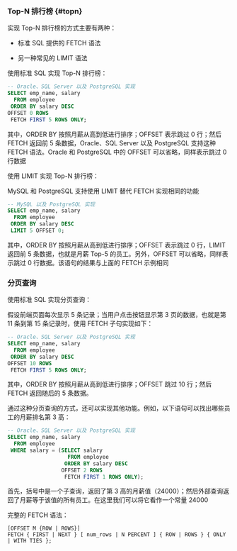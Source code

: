 ### Top-N 排行榜 {#topn}

实现 Top-N 排行榜的方式主要有两种：

* 标准 SQL 提供的 FETCH 语法

* 另一种常见的 LIMIT 语法

使用标准 SQL 实现 Top-N 排行榜：

```sql
-- Oracle、SQL Server 以及 PostgreSQL 实现
SELECT emp_name, salary
  FROM employee
 ORDER BY salary DESC
OFFSET 0 ROWS
 FETCH FIRST 5 ROWS ONLY;
```

其中，ORDER BY 按照月薪从高到低进行排序；OFFSET 表示跳过 0 行；然后 FETCH 返回前 5 条数据，Oracle、SQL Server 以及 PostgreSQL 支持这种 FETCH 语法。Oracle 和 PostgreSQL 中的 OFFSET 可以省略，同样表示跳过 0 行数据

使用 LIMIT 实现 Top-N 排行榜：

MySQL 和 PostgreSQL 支持使用 LIMIT 替代 FETCH 实现相同的功能

```sql
-- MySQL 以及 PostgreSQL 实现
SELECT emp_name, salary
  FROM employee
 ORDER BY salary DESC
 LIMIT 5 OFFSET 0;
```

其中，ORDER BY 按照月薪从高到低进行排序；OFFSET 表示跳过 0 行，LIMIT 返回前 5 条数据，也就是月薪 Top-5 的员工。另外，OFFSET 可以省略，同样表示跳过 0 行数据。该语句的结果与上面的 FETCH 示例相同

### 分页查询

使用标准 SQL 实现分页查询：

假设前端页面每次显示 5 条记录；当用户点击按钮显示第 3 页的数据，也就是第 11 条到第 15 条记录时，使用 FETCH 子句实现如下：

```sql
-- Oracle、SQL Server 以及 PostgreSQL 实现
SELECT emp_name, salary
  FROM employee
 ORDER BY salary DESC
OFFSET 10 ROWS
 FETCH FIRST 5 ROWS ONLY;
```

其中，ORDER BY 按照月薪从高到低进行排序；OFFSET 跳过 10 行；然后 FETCH 返回随后的 5 条数据。

通过这种分页查询的方式，还可以实现其他功能。例如，以下语句可以找出哪些员工的月薪排名第 3 高：

```sql
-- Oracle、SQL Server 以及 PostgreSQL 实现
SELECT emp_name, salary
  FROM employee
 WHERE salary = (SELECT salary
                   FROM employee
                  ORDER BY salary DESC
                 OFFSET 2 ROWS
                  FETCH FIRST 1 ROWS ONLY);
```

首先，括号中是一个子查询，返回了第 3 高的月薪值（24000）；然后外部查询返回了月薪等于该值的所有员工。在这里我们可以将它看作一个常量 24000

完整的 FETCH 语法：

```
[OFFSET M {ROW | ROWS}]
FETCH { FIRST | NEXT } [ num_rows | N PERCENT ] { ROW | ROWS } { ONLY | WITH TIES };
```



